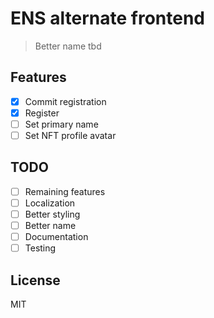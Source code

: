 # ENS alternate frontend

> Better name tbd

## Features

- [x] Commit registration
- [x] Register
- [ ] Set primary name
- [ ] Set NFT profile avatar

## TODO

- [ ] Remaining features
- [ ] Localization
- [ ] Better styling
- [ ] Better name
- [ ] Documentation
- [ ] Testing

## License

MIT

